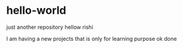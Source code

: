 # hello-world
just another repository
hellow rishi 

I am having a new projects that is only for learning purpose
ok done

